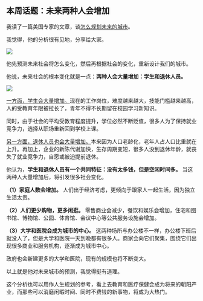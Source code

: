 ## 本周话题：未来两种人会增加

我读了一篇美国专家的文章，谈[怎么规划未来的城市](https://noahpinion.substack.com/p/the-us-city-of-the-future)。

我觉得，他的分析很有见地，分享给大家。

![](https://cdn.beekka.com/blogimg/asset/202301/bg2023010709.webp)

他先预测未来社会将怎么变化，然后再根据社会的变化，重新设计我们的城市。

他说，未来社会的根本变化就是一点：**两种人会大量增加：学生和退休人员。**

![](https://cdn.beekka.com/blogimg/asset/202301/bg2023011008.webp)

<u>一方面，学生会大量增加。</u>现在的工作岗位，难度越来越大，技能门槛越来越高，人的受教育年限被拉长了，青年不得不长期留在校园学习新知识。

同时，由于社会的平均受教育程度提升，学位必然不断贬值，很多人为了保持就业竞争力，选择从职场重新回到学校上课。

<u>另一方面，退休人员也会大量增加。</u>本来因为人口老龄化，老年人占人口比重就在上升。再加上，企业的新陈代谢加快，生存周期变短，很多人没到退休年龄，就丧失了就业竞争力，自愿或被迫提前退休。

他认为，**学生和退休人员有一个共同特征：没有太多钱，但是空闲时间多。** 当这两种人大量增加后，将引发很多社会变化。

**（1）家庭人数会增加。** 人们出于经济考虑，更倾向于跟家人一起生活，因为独立生活太贵。

**（2）人们更少购物，更多闲逛。** 零售商业会减少，餐饮和娱乐会增加，住宅和图书馆、博物馆、公园、体育馆、会议中心等公共服务设施会增加。

**（3）大学和医院会成为城市的中心。** 这两种场所与办公楼不一样，办公楼下班后就没人了，但是大学和医院一天到晚都有很多人。商家会向它们聚集，围绕它们出现很多商业和服务机构，逐渐成为城市中心。

政府也会新建更多的大学和医院，现有的规模也将不断变大。

以上就是他对未来城市的预测，我觉得挺有道理。

这个分析也可以用作人生规划的参考，看上去教育和医疗保健会成为将来的朝阳产业，而那些可以消磨闲暇时间、同时不费钱的新事物，将成为大热门。
